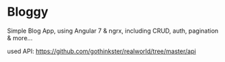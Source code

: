 # Bloggy
Simple Blog App, using Angular 7 &amp; ngrx, including CRUD, auth, pagination &amp; more...  

used API: https://github.com/gothinkster/realworld/tree/master/api
